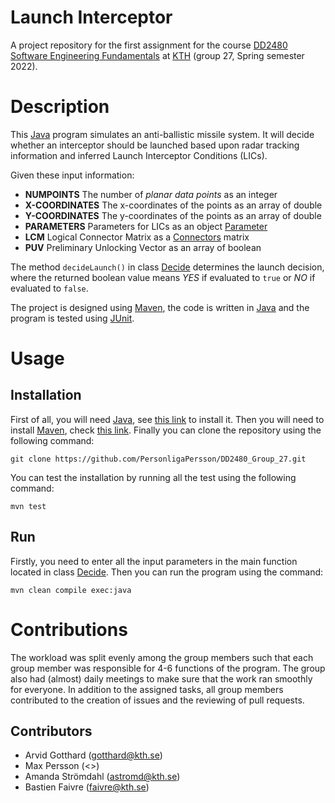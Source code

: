 # Launch Interceptor
A project repository for the first assignment for the course [DD2480 Software Engineering Fundamentals](https://www.kth.se/student/kurser/kurs/DD2480) at [KTH](https://www.kth.se/) (group 27, Spring semester 2022).
# Description
This [Java](https://www.java.com/fr/) program simulates an anti-ballistic missile system. It will decide whether an interceptor should be launched based upon radar tracking information and inferred Launch Interceptor Conditions (LICs).

Given these input information:
- **NUMPOINTS** The number of *planar data points* as an integer
- **X-COORDINATES** The x-coordinates of the points as an array of double
- **Y-COORDINATES** The y-coordinates of the points as an array of double
- **PARAMETERS** Parameters for LICs as an object [Parameter](src/main/java/assignment_1/Parameter.java)
- **LCM** Logical Connector Matrix as a [Connectors](src/main/java/assignment_1/Decide.java) matrix
- **PUV** Preliminary Unlocking Vector as an array of boolean

The method ```decideLaunch()``` in class [Decide](src/main/java/assignment_1/Decide.java) determines the launch decision, where the returned boolean value means *YES* if evaluated to ```true``` or *NO* if evaluated to ```false```.

The project is designed using [Maven](https://maven.apache.org/), the code is written in [Java](https://www.java.com/fr/) and the program is tested using [JUnit](https://junit.org/junit5/).

# Usage
## Installation
First of all, you will need [Java](https://www.java.com/fr/), see [this link](https://www.java.com/fr/download/manual.jsp) to install it. Then you will need to install [Maven](https://maven.apache.org/), check [this link](https://maven.apache.org/download.cgi). Finally you can clone the repository using the following command:

```git clone https://github.com/PersonligaPersson/DD2480_Group_27.git```

You can test the installation by running all the test using the following command:

```mvn test```

## Run
Firstly, you need to enter all the input parameters in the main function located in class [Decide](src/main/java/assignment_1/Decide.java). Then you can run the program using the command:

```mvn clean compile exec:java```

# Contributions

The workload was split evenly among the group members such that each group member was responsible for 4-6 functions of the program. The group also had (almost) daily meetings to make sure that the work ran smoothly for everyone. In addition to the assigned tasks, all group members contributed to the creation of issues and the reviewing of pull requests.

## Contributors
- Arvid Gotthard (<gotthard@kth.se>)
- Max Persson (<>)
- Amanda Strömdahl (<astromd@kth.se>)
- Bastien Faivre (<faivre@kth.se>)
